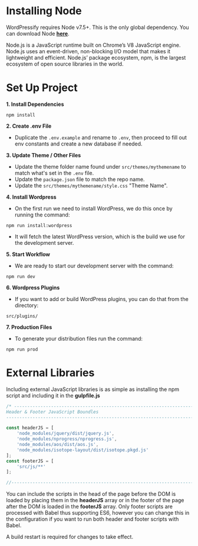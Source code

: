 # Installing Node

WordPressify requires Node v7.5+. This is the only global dependency. You can download Node **[here](https://nodejs.org/)**.

Node.js is a JavaScript runtime built on Chrome’s V8 JavaScript engine. Node.js uses an event-driven, non-blocking I/O model that makes it lightweight and efficient. Node.js’ package ecosystem, npm, is the largest ecosystem of open source libraries in the world.

# Set Up Project

**1. Install Dependencies**

```
npm install
```

**2. Create .env File**

- Duplicate the `.env.example` and rename to `.env`, then proceed to fill out env constants and create a new database if needed.

**3. Update Theme / Other Files**

- Update the theme folder name found under `src/themes/mythemename` to match what's set in the `.env` file.
- Update the `package.json` file to match the repo name.
- Update the `src/themes/mythemename/style.css` "Theme Name".

**4. Install Wordpress**

- On the first run we need to install WordPress, we do this once by running the command:

```
npm run install:wordpress
```

- It will fetch the latest WordPress version, which is the build we use for the development server.

**5. Start Workflow**

- We are ready to start our development server with the command:

```
npm run dev
```

**6. Wordpress Plugins**

- If you want to add or build WordPress plugins, you can do that from the directory:

```
src/plugins/
```

**7. Production Files**

- To generate your distribution files run the command:

```
npm run prod
```

# External Libraries

Including external JavaScript libraries is as simple as installing the npm script and including it in the **gulpfile.js**

```javascript
/* -------------------------------------------------------------------------------------------------
Header & Footer JavaScript Boundles
-------------------------------------------------------------------------------------------------- */

const headerJS = [
	'node_modules/jquery/dist/jquery.js',
	'node_modules/nprogress/nprogress.js',
	'node_modules/aos/dist/aos.js',
	'node_modules/isotope-layout/dist/isotope.pkgd.js'
];
const footerJS = [
	'src/js/**'
];

//--------------------------------------------------------------------------------------------------
```

You can include the scripts in the head of the page before the DOM is loaded by placing them in the **headerJS** array or in the footer of the page after the DOM is loaded in the **footerJS** array. Only footer scripts are processed with Babel thus supporting ES6, however you can change this in the configuration if you want to run both header and footer scripts with Babel.

A build restart is required for changes to take effect.